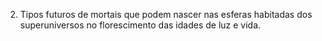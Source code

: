 ﻿2. Tipos futuros de mortais que podem nascer nas esferas habitadas dos superuniversos no florescimento das idades de luz e vida.